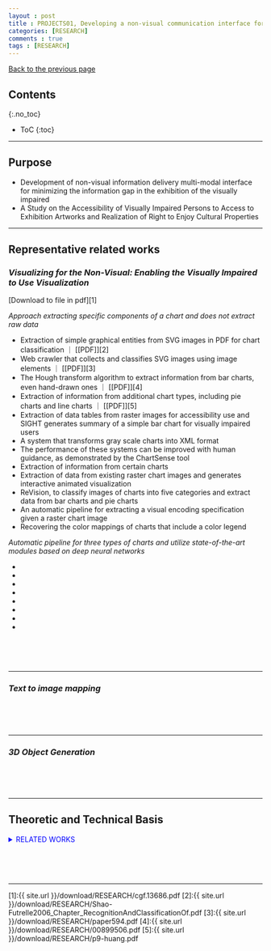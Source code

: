```yaml
---
layout : post
title : PROJECTS01, Developing a non-visual communication interface for exhibitions of visual arts for the visually impaired and studying the parties’ perspectives on expanding the rights of enjoyment of culture
categories: [RESEARCH]
comments : true
tags : [RESEARCH]
---
```

[Back to the previous page](https://userdyk-github.github.io/Research.html) <br>

## Contents
{:.no_toc}

* ToC
{:toc}

<hr class="division1">

## **Purpose**

- Development of non-visual information delivery multi-modal interface for minimizing the information gap in the exhibition of the visually impaired
- A Study on the Accessibility of Visually Impaired Persons to Access to Exhibition Artworks and Realization of Right to Enjoy Cultural Properties
<hr class="division4">

## **Representative related works**

### ***Visualizing for the Non-Visual: Enabling the Visually Impaired to Use Visualization*** 
[Download to file in pdf][1]

_Approach extracting specific components of a chart and does not extract raw data_

- Extraction of simple graphical entities from SVG images in PDF for chart classification ｜ [[PDF]][2]
- Web crawler that collects and classifies SVG images using image elements ｜ [[PDF]][3]
- The Hough transform algorithm to extract information from bar charts, even hand-drawn ones ｜ [[PDF]][4]
- Extraction of information from additional chart types, including pie charts and line charts ｜ [[PDF]][5]
- Extraction of data tables from raster images for accessibility use and SIGHT generates summary of a simple bar chart for visually impaired users
- A system that transforms gray scale charts into XML format
- The performance of these systems can be improved with human guidance, as demonstrated by the ChartSense tool
- Extraction of information from certain charts
- Extraction of data from existing raster chart images and generates interactive animated visualization
- ReVision, to classify images of charts into five categories and extract data from bar charts and pie charts
- An automatic pipeline for extracting a visual encoding specification given a raster chart image
- Recovering the color mappings of charts that include a color legend

_Automatic pipeline for three types of charts and utilize state-of-the-art modules based on deep neural networks_

- 
- 
- 
- 
- 
- 
- 
- 





<br><br><br>

---

### ***Text to image mapping***

<br><br><br>

---

### ***3D Object Generation***

<br><br><br>

<hr class="division4">

## **Theoretic and Technical Basis**


<details markdown="1">
<summary class='jb-small' style="color:blue">RELATED WORKS</summary>
<hr class='division3'>
<hr class='division3'>
</details>

<br><br><br>
<hr class="division1">

[1]:{{ site.url }}/download/RESEARCH/cgf.13686.pdf
[2]:{{ site.url }}/download/RESEARCH/Shao-Futrelle2006_Chapter_RecognitionAndClassificationOf.pdf
[3]:{{ site.url }}/download/RESEARCH/paper594.pdf
[4]:{{ site.url }}/download/RESEARCH/00899506.pdf
[5]:{{ site.url }}/download/RESEARCH/p9-huang.pdf




